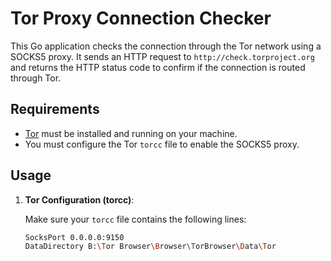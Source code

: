 # Tor Proxy Connection Checker

This Go application checks the connection through the Tor network using a SOCKS5 proxy. It sends an HTTP request to `http://check.torproject.org` and returns the HTTP status code to confirm if the connection is routed through Tor.

## Requirements

- [Tor](https://www.torproject.org/download/) must be installed and running on your machine.
- You must configure the Tor `torcc` file to enable the SOCKS5 proxy.

## Usage

1. **Tor Configuration (torcc)**:
   
   Make sure your `torcc` file contains the following lines:

   ```bash
   SocksPort 0.0.0.0:9150
   DataDirectory B:\Tor Browser\Browser\TorBrowser\Data\Tor
